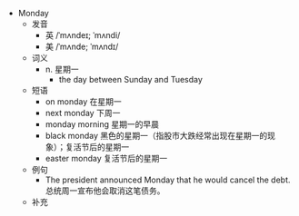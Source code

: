 - Monday
  - 发音
    - 英 /ˈmʌndeɪ; ˈmʌndi/
    - 美 /ˈmʌnde; ˈmʌndɪ/
  - 词义
    - n. 星期一
      - the day between Sunday and Tuesday
  - 短语
    - on monday 在星期一
    - next monday 下周一
    - monday morning 星期一的早晨
    - black monday 黑色的星期一（指股市大跌经常出现在星期一的现象）；复活节后的星期一
    - easter monday 复活节后的星期一
  - 例句
    - The president announced Monday that he would cancel the debt. 总统周一宣布他会取消这笔债务。
  - 补充